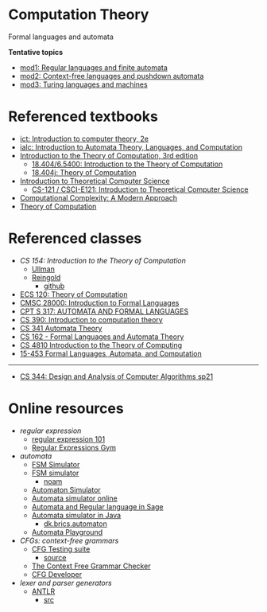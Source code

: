 # Computation Theory
Formal languages and automata

__Tentative topics__

- [mod1: Regular languages and finite automata](./mod1/README.md)
- [mod2: Context-free languages and pushdown automata](./mod2/README.md)
- [mod3: Turing languages and machines](./mod3/README.md)


# Referenced textbooks
- [ict: Introduction to computer theory, 2e](https://www.wiley.com/en-sg/Introduction+to+Computer+Theory,+2nd+Edition-p-9780471137726)
- [ialc: Introduction to Automata Theory, Languages, and Computation](http://infolab.stanford.edu/~ullman/ialc.html)
- [Introduction to the Theory of Computation, 3rd edition](https://math.mit.edu/~sipser/book.html)
  - [18.404/6.5400: Introduction to the Theory of Computation](https://math.mit.edu/~sipser/18404/)
  - [18.404j: Theory of Computation](https://ocw.mit.edu/courses/18-404j-theory-of-computation-fall-2020/)
- [Introduction to Theoretical Computer Science](https://introtcs.org/public/index.html)
  - [CS-121 / CSCI-E121: Introduction to Theoretical Computer Science](https://cs121.boazbarak.org/)
- [Computational Complexity: A Modern Approach](https://theory.cs.princeton.edu/complexity/)
- [Theory of Computation](https://mfleck.cs.illinois.edu/cs373-notes.pdf)

# Referenced classes
- _CS 154: Introduction to the Theory of Computation_
  - [Ullman](http://i.stanford.edu/~ullman/ialc/spr10/spr10.html)
  - [Reingold](https://omereingold.wordpress.com/cs-154-introduction-to-automata-and-complexity-theory/)
    - [github](https://orionquest.github.io/courses/cs154/index.html)
- [ECS 120: Theory of Computation](https://web.cs.ucdavis.edu/~doty/)
- [CMSC 28000: Introduction to Formal Languages](https://people.cs.uchicago.edu/~timng/280/)
- [CPT S 317: AUTOMATA AND FORMAL LANGUAGES](https://eecs.wsu.edu/~ananth/CptS317/)
- [CS 390: Introduction to computation theory](https://www.cs.odu.edu/~zeil/cs390)
- [CS 341  Automata Theory](https://www.cs.utexas.edu/~ear/cs341/)
- [CS 162 - Formal Languages and Automata Theory](https://ics.uci.edu/~goodrich/teach/cs162/)
- [CS 4810 Introduction to the Theory of Computing](https://www.cs.cornell.edu/courses/cs4810/2022sp/)
- [15-453 Formal Languages, Automata, and Computation](https://www.cs.cmu.edu/~fp/courses/flac/)
- ---
- [CS 344: Design and Analysis of Computer Algorithms sp21](https://people.cs.rutgers.edu/~sa1497/courses/cs344-s21/)

# Online resources
- *regular expression*
  - [regular expression 101](https://regex101.com/)
  - [Regular Expressions Gym](https://ivanzuzak.info/noam/webapps/regex_simplifier/)
- *automata*
  - [FSM Simulator](https://www.eecis.udel.edu/~silber/automata)
  - [FSM simulator](https://ivanzuzak.info/noam/webapps/fsm_simulator/)
    - [noam](https://github.com/izuzak/noam)
  - [Automaton Simulator](https://automatonsimulator.com/)
  - [Automata simulator online](https://web.cs.ucdavis.edu/~doty/automata/)
  - [Automata and Regular language in Sage](https://www.i2m.univ-amu.fr/perso/paul.mercat/RauzyFractals/html/language_automaton.html)
  - [Automata simulator in Java](http://www.cburch.com/proj/autosim/index.html)
    - [dk.brics.automaton](https://www.brics.dk/automaton/)
  - [Automata Playground](https://github.com/ErnestThePoet/Automata-Playground)
- *CFGs: context-free grammars*
  - [CFG Testing suite](https://cpiber.github.io/CFG-Tester)
    - [source](https://github.com/cpiber/CFG-Tester)
  - [The Context Free Grammar Checker](https://smlweb.cpsc.ucalgary.ca/)
  - [CFG Developer](https://web.stanford.edu/class/archive/cs/cs103/cs103.1156/tools/cfg/)
- *lexer and parser generators*
  - [ANTLR](https://www.antlr.org/)
    - [src](https://github.com/antlr/antlr4)